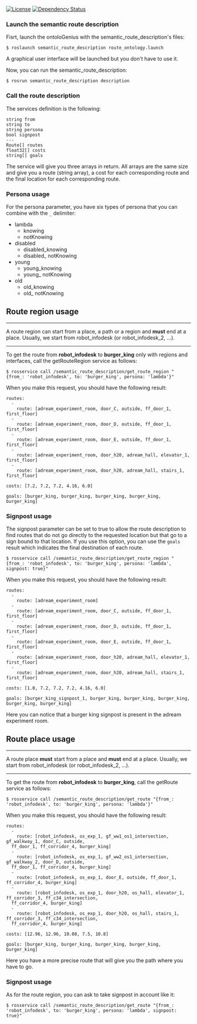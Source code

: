  [![License][License-Image]][License-Url]
 [![Dependency Status][Dependency-Image]][Dependency-Url]


### Launch the semantic route description

Fisrt, launch the ontoloGenius with the semantic_route_description's files:
```
$ roslaunch semantic_route_description route_ontology.launch
```
A graphical user interface will be launched but you don't have to use it.

Now, you can run the semantic_route_description:
```
$ rosrun semantic_route_description description
```

### Call the route description

The services definition is the following:
```
string from
string to
string persona
bool signpost
---
Route[] routes
float32[] costs
string[] goals
```

The service will give you three arrays in return. All arrays are the same size and give you a route (string array), a cost for each corresponding route and the final location for each corresponding route.

### Persona usage

For the persona parameter, you have six types of persona that you can combine with the `_` delimiter:
 - lambda
    - knowing
    - notKnowing
 - disabled
    - disabled_knowing
    - disabled_ notKnowing
 - young
    - young_knowing
    - young_ notKnowing
 - old
    - old_knowing
    - old_ notKnowing

## Route region usage

---
A route region can start from a place, a path or a region and **must** end at a place.
Usually, we start from robot_infodesk (or robot_infodesk_2, ...).

---

To get the route from **robot_infodesk** to **burger_king** only with regions and interfaces, call the getRouteRegion service as follows:
```
$ rosservice call /semantic_route_description/get_route_region "{from_: 'robot_infodesk', to: 'burger_king', persona: 'lambda'}"
```

When you make this request, you should have the following result:
```
routes:
  -
    route: [adream_experiment_room, door_C, outside, ff_door_1, first_floor]
  -
    route: [adream_experiment_room, door_D, outside, ff_door_1, first_floor]
  -
    route: [adream_experiment_room, door_E, outside, ff_door_1, first_floor]
  -
    route: [adream_experiment_room, door_h20, adream_hall, elevator_1, first_floor]
  -
    route: [adream_experiment_room, door_h20, adream_hall, stairs_1, first_floor]

costs: [7.2, 7.2, 7.2, 4.16, 6.0]

goals: [burger_king, burger_king, burger_king, burger_king, burger_king]
```

### Signpost usage

The signpost parameter can be set to true to allow the route description to find routes that do not go directly to the requested location but that go to a sign bound to that location.
If you use this option, you can use the `goals` result which indicates the final destination of each route.

```
$ rosservice call /semantic_route_description/get_route_region "{from_: 'robot_infodesk', to: 'burger_king', persona: 'lambda', signpost: true}"
```

When you make this request, you should have the following result:
```
routes:
  -
    route: [adream_experiment_room]
  -
    route: [adream_experiment_room, door_C, outside, ff_door_1, first_floor]
  -
    route: [adream_experiment_room, door_D, outside, ff_door_1, first_floor]
  -
    route: [adream_experiment_room, door_E, outside, ff_door_1, first_floor]
  -
    route: [adream_experiment_room, door_h20, adream_hall, elevator_1, first_floor]
  -
    route: [adream_experiment_room, door_h20, adream_hall, stairs_1, first_floor]

costs: [1.0, 7.2, 7.2, 7.2, 4.16, 6.0]

goals: [burger_king_signpost_1, burger_king, burger_king, burger_king, burger_king, burger_king]
```

Here you can notice that a burger king signpost is present in the adream experiment room.

## Route place usage

---
A route place **must** start from a place and **must** end at a place.
Usually, we start from robot_infodesk (or robot_infodesk_2, ...).

---

To get the route from **robot_infodesk** to **burger_king**, call the getRoute service as follows:
```
$ rosservice call /semantic_route_description/get_route "{from_: 'robot_infodesk', to: 'burger_king', persona: 'lambda'}"
```

When you make this request, you should have the following result:
```
routes:
  -
    route: [robot_infodesk, os_exp_1, gf_ww1_os1_intersection, gf_walkway_1, door_C, outside,
  ff_door_1, ff_corridor_4, burger_king]
  -
    route: [robot_infodesk, os_exp_1, gf_ww2_os1_intersection, gf_walkway_2, door_D, outside,
  ff_door_1, ff_corridor_4, burger_king]
  -
    route: [robot_infodesk, os_exp_1, door_E, outside, ff_door_1, ff_corridor_4, burger_king]
  -
    route: [robot_infodesk, os_exp_1, door_h20, os_hall, elevator_1, ff_corridor_3, ff_c34_intersection,
  ff_corridor_4, burger_king]
  -
    route: [robot_infodesk, os_exp_1, door_h20, os_hall, stairs_1, ff_corridor_3, ff_c34_intersection,
  ff_corridor_4, burger_king]

costs: [12.96, 12.96, 10.08, 7.5, 10.8]

goals: [burger_king, burger_king, burger_king, burger_king, burger_king]
```
Here you have a more precise route that will give you the path where you have to go.

### Signpost usage

As for the route region, you can ask to take signpost in account like it:
```
$ rosservice call /semantic_route_description/get_route "{from_: 'robot_infodesk', to: 'burger_king', persona: 'lambda', signpost: true}"
```

[License-Url]: https://opensource.org/licenses/Apache-2.0
[License-Image]: https://img.shields.io/badge/License-Apache%202.0-blue.svg
[Dependency-Image]: https://img.shields.io/badge/dependencies-ontoloGenius-1eb0fc.svg
[Dependency-Url]: https://github.com/sarthou/ontologenius
